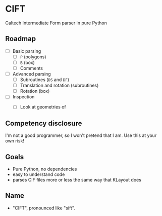 # CIFT
Caltech Intermediate Form parser in pure Python

## Roadmap

- [ ] Basic parsing
    - [ ] `P` (polygons)
    - [ ] `B` (box)
    - [ ] Comments
- [ ] Advanced parsing
    - [ ] Subroutines (`DS` and `DF`)
    - [ ] Translation and rotation (subroutines)
    - [ ] Rotation (box)
- [ ] Inspection
    - [ ] Look at geometries of 


## Competency disclosure
I'm not a good programmer,
so I won't pretend that I am.
Use this at your own risk!

## Goals
- Pure Python, no dependencies
- easy to understand code
- parses CIF files more or less the same way that KLayout does

## Name
- "CIFT", pronounced like "sift".

